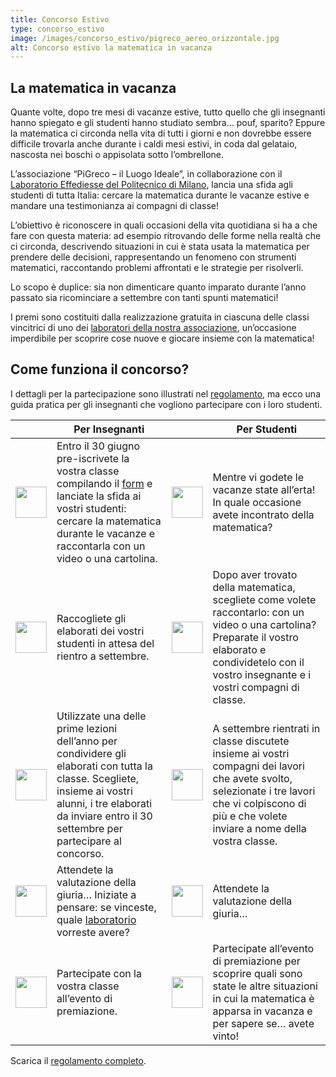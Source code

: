 ```yaml
---
title: Concorso Estivo
type: concorso_estivo
image: /images/concorso_estivo/pigreco_aereo_orizzontale.jpg
alt: Concorso estivo la matematica in vacanza
---
```

## La matematica in vacanza

Quante volte, dopo tre mesi di vacanze estive, tutto quello che gli insegnanti hanno spiegato e gli studenti hanno studiato sembra… pouf, sparito? Eppure la matematica ci circonda nella vita di tutti i giorni e non dovrebbe essere difficile trovarla anche durante i caldi mesi estivi, in coda dal gelataio, nascosta nei boschi o appisolata sotto l’ombrellone.

L’associazione “PiGreco – il Luogo Ideale”, in collaborazione con il [Laboratorio Effediesse del Politecnico di Milano](http://effediesse.mate.polimi.it/), lancia una sfida agli studenti di tutta Italia: cercare la matematica durante le vacanze estive e mandare una testimonianza ai compagni di classe!

L’obiettivo è riconoscere in quali occasioni della vita quotidiana si ha a che fare con questa materia: ad esempio ritrovando delle forme nella realtà che ci circonda, descrivendo situazioni in cui è stata usata la matematica per prendere delle decisioni, rappresentando un fenomeno con strumenti matematici, raccontando problemi affrontati e le strategie per risolverli.

Lo scopo è duplice: sia non dimenticare quanto imparato durante l’anno passato sia ricominciare a settembre con tanti spunti matematici!

I premi sono costituiti dalla realizzazione gratuita in ciascuna delle classi vincitrici di uno dei [laboratori della nostra associazione](http://pigreco.luogoideale.org/concorso_estivo_laboratori/), un’occasione imperdibile per scoprire cose nuove e giocare insieme con la matematica!

## Come funziona il concorso?

I dettagli per la partecipazione sono illustrati nel [regolamento](https://pigreco.luogoideale.org/volantini/Regolamento_matematica_in_vacanza.pdf), ma ecco una guida pratica per gli insegnanti che vogliono partecipare con i loro studenti. 

<table>
  <thead>
    <tr>
      <th> </th>
      <th>Per Insegnanti</th>
       <th> </th>
      <th>Per Studenti</th>
    </tr>
  </thead>
  <tbody>
    <tr>
      <td>  <img src="/images/concorso_estivo/uno.png" width="50" height="50" >  </td>
        <td> Entro il 30 giugno pre-iscrivete la vostra classe compilando il <a href="https://forms.gle/57HGQtdDB6VEAUZK6" target="_blank">form</a> e lanciate la sfida ai vostri studenti: cercare la matematica durante le vacanze e raccontarla con un video o una cartolina.</td>
      <td>  <img src="/images/concorso_estivo/uno.png" width="50" height="50" >  </td>
      <td> Mentre vi godete le vacanze state all’erta! In quale occasione avete incontrato della matematica?</td>
    </tr>
    <tr>
       <td>  <img src="/images/concorso_estivo/due.png" width="50" height="50" >  </td>
      <td>Raccogliete gli elaborati dei vostri studenti in attesa del rientro a settembre.</td>
      <td>  <img src="/images/concorso_estivo/due.png" width="50" height="50" >  </td>
    <td>Dopo aver trovato della matematica, scegliete come volete raccontarlo: con un video o una cartolina? Preparate il vostro elaborato e condividetelo con il vostro insegnante e i vostri compagni di classe.</td>
    </tr>
    <tr>
            <td>  <img src="/images/concorso_estivo/tre.png" width="50" height="50" >  </td>
    <td>Utilizzate una delle prime lezioni dell’anno per condividere gli elaborati con tutta la classe. Scegliete, insieme ai vostri alunni, i tre elaborati da inviare entro il 30 settembre per partecipare al concorso.</td>
      <td>  <img src="/images/concorso_estivo/tre.png" width="50" height="50" >  </td>
    <td>A settembre rientrati in classe discutete insieme ai vostri compagni dei lavori che avete svolto, selezionate i tre lavori che vi colpiscono di più e che volete inviare a nome della vostra classe.</td>
    </tr>
    <tr>
       <td>  <img src="/images/concorso_estivo/quattro.png" width="50" height="50" >  </td>
      <td>Attendete la valutazione della giuria… Iniziate a pensare: se vinceste, quale <a href="http://pigreco.luogoideale.org/concorso_estivo_laboratori/">laboratorio</a> vorreste avere?</td>
      <td>  <img src="/images/concorso_estivo/quattro.png" width="50" height="50" >  </td>
      <td>Attendete la valutazione della giuria… </td>
    </tr>
    <tr>
           <td>  <img src="/images/concorso_estivo/cinque.png" width="50" height="50" >  </td>
      <td> Partecipate con la vostra classe all’evento di premiazione.</td>
      <td>  <img src="/images/concorso_estivo/cinque.png" width="50" height="50" >  </td>
   <td>Partecipate all’evento di premiazione per scoprire quali sono state le altre situazioni in cui la matematica è apparsa in vacanza e per sapere se… avete vinto!</td>
    </tr>
  </tbody>
</table>

Scarica il [regolamento completo](https://pigreco.luogoideale.org/volantini/Regolamento_matematica_in_vacanza.pdf).

